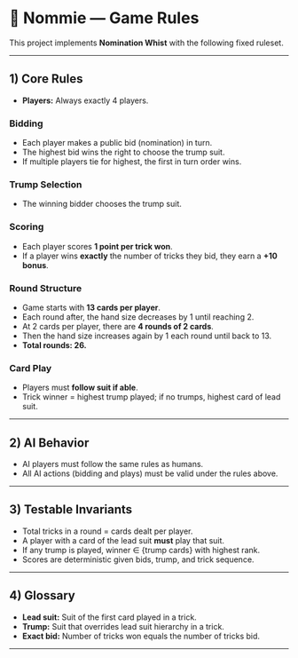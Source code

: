 # 🎲 Nommie — Game Rules

This project implements **Nomination Whist** with the following fixed ruleset.  

---

## 1) Core Rules

- **Players:** Always exactly 4 players.

### Bidding
- Each player makes a public bid (nomination) in turn.  
- The highest bid wins the right to choose the trump suit.  
- If multiple players tie for highest, the first in turn order wins.  

### Trump Selection
- The winning bidder chooses the trump suit.  

### Scoring
- Each player scores **1 point per trick won**.  
- If a player wins **exactly** the number of tricks they bid, they earn a **+10 bonus**.  

### Round Structure
- Game starts with **13 cards per player**.  
- Each round after, the hand size decreases by 1 until reaching 2.  
- At 2 cards per player, there are **4 rounds of 2 cards**.  
- Then the hand size increases again by 1 each round until back to 13.  
- **Total rounds: 26.**  

### Card Play
- Players must **follow suit if able**.  
- Trick winner = highest trump played; if no trumps, highest card of lead suit.  

---

## 2) AI Behavior
- AI players must follow the same rules as humans.  
- All AI actions (bidding and plays) must be valid under the rules above.  

---

## 3) Testable Invariants
- Total tricks in a round = cards dealt per player.  
- A player with a card of the lead suit **must** play that suit.  
- If any trump is played, winner ∈ {trump cards} with highest rank.  
- Scores are deterministic given bids, trump, and trick sequence.  

---

## 4) Glossary
- **Lead suit:** Suit of the first card played in a trick.  
- **Trump:** Suit that overrides lead suit hierarchy in a trick.  
- **Exact bid:** Number of tricks won equals the number of tricks bid.  

---
